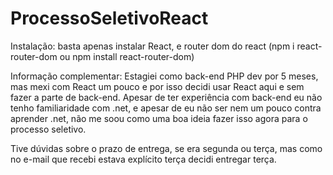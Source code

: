 # ProcessoSeletivoReact

Instalação:
basta apenas instalar React, e router dom do react (npm i react-router-dom ou npm install react-router-dom)

Informação complementar:
Estagiei como back-end PHP dev por 5 meses, mas mexi com React um pouco e por isso
decidi usar React aqui e sem fazer a parte de back-end. Apesar de ter experiência com back-end
eu não tenho familiaridade com .net, e apesar de eu não ser nem um pouco contra aprender .net,
não me soou como uma boa ideia fazer isso agora para o processo seletivo.

Tive dúvidas sobre o prazo de entrega, se era segunda ou terça,
mas como no e-mail que recebi estava explícito terça decidi entregar terça.
